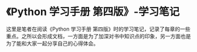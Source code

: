 # 《Python 学习手册 第四版》-学习笔记

这里是笔者在阅读《Python 学习手册 第四版》时的学习笔记，记录了每章的一些重点。之所以会形成文档，一方面是为了加深对书中知识点的印象，另一方面也是为了能和大家一起分享自己的心得体会。